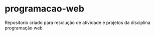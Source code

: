 # programacao-web
Repositorio criado para resolução de atividade e projetos da disciplina programação web
